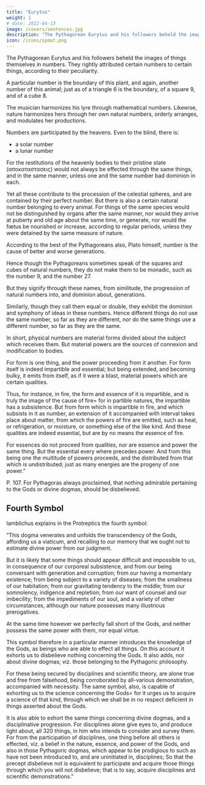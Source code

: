 ```yaml
---
title: "Eurytus"
weight: 1
# date: 2022-04-13
image: /covers/sentences.jpg
description: "The Pythagorean Eurytus and his followers beheld the images of things themselves in numbers"
icon: /icons/spmat.png
---
```





The Pythagorean Eurytus and his followers beheld the images of things themselves in numbers. They rightly attributed certain numbers to certain things, according to their peculiarity. 

A particular number is the boundary of this plant, and again, another number of this animal; just as of a triangle 6 is the boundary, of a square 9, and of a cube 8. 

The musician harmonizes his lyre through mathematical numbers. Likewise, nature harmonizes hers through her own natural numbers, orderly arranges, and modulates her productions.

Numbers are participated by the heavens. Even to the blind, there is:
- a solar number
- a lunar number

For the restitutions of the heavenly bodies to their pristine state (αποκαταστασεις) would not always be effected through the same things, and in the same manner, unless one and the same number bad dominion in each. 

Yet all these contribute to the procession of the celestial spheres, and are contained by their perfect number. But there is also a certain natural number belonging to every animal. For things of the same species would not be distinguished by organs after the same manner, nor would they arrive at puberty and old age about the same time, or generate, nor would the fœtus be nourished or increase, according to regular periods, unless they were detained by the same measure of nature. 

According to the best of the Pythagoreans also, Plato himself, number is the cause of better and worse generations. 

Hence though the Pythagoreans sometimes speak of the squares and cubes of natural numbers, they do not make them to be monadic, such as the number 9, and the number 27. 

But they signify through these names, from similitude, the progression of natural numbers into, and dominion about, generations. 

Similarly, though they call them equal or double, they exhibit the dominion and symphony of ideas in these numbers. Hence different things do not use the same number, so far as they are different, nor do the same things use a different number, so far as they are the same.

In short, physical numbers are material forms divided about the subject which receives them. But material powers are the sources of connexion and modification to bodies. 

For form is one thing, and the power proceeding from it another. For form itself is indeed impartible and essential; but being extended, and becoming bulky, it emits from itself, as if it were a blast, material powers which are certain qualities. 

Thus, for instance, in fire, the form and essence of it is impartible, and is truly the image of the cause of fire= for in partible natures, the impartible has a subsistence. But from form which is impartible in fire, and which subsists in it as number, an extension of it accompanied with interval takes place about matter, from which the powers of fire are emitted, such as heat, or refrigeration, or moisture, or something else of the like kind. And these qualities are indeed essential, but are by no means the essence of fire. 

For essences do not proceed from qualities, nor are essence and power the same thing. But the essential every where precedes power. And from this being one the multitude of powers proceeds, and the distributed from that which is undistributed; just as many energies are the progeny of one power.”


P. 107. For Pythagoras always proclaimed, that nothing admirable pertaining to the Gods or divine dogmas, should be disbelieved.

## Fourth Symbol

Iamblichus explains in the Protreptics the fourth symbol:

“This dogma venerates and unfolds the transcendency of the Gods, affording us a viaticum, and recalling to our memory that we ought not to estimate divine power from our judgment. 

But it is likely that some things should appear difficult and impossible to us, in consequence of our corporeal subsistence,  and from our being conversant with generation and corruption; from our having a momentary existence; from being subject to a variety of diseases; from the smallness of our habitation; from our gravitating tendency to the middle; from our somnolency, indigence and repletion; from our want of counsel and our imbecility; from the impediments of our soul, and a variety of other circumstances, although our nature possesses many illustrious prerogatives. 

At the same time however we perfectly fall short of the Gods, and neither possess the same power with them, nor equal virtue. 

This symbol therefore in a particular manner introduces the knowledge of the Gods, as beings who are able to effect all things. On this account it exhorts us to disbelieve nothing concerning the Gods. It also adds, nor about divine dogmas; viz. those belonging to the Pythagoric philosophy. 

For these being secured by disciplines and scientific theory, are alone true and free from falsehood, being corroborated by all-various demonstration, accompanied with necessity. The same symbol, also, is capable of exhorting us to the science concerning the Gods= for it urges us to acquire a science of that kind, through which we shall be in no respect deficient in things asserted about the Gods. 

It is also able to exhort the same things concerning divine dogmas, and a disciplinative progression. For disciplines alone give eyes to, and produce light about, all 320 things, in him who intends to consider and survey them. For from the participation of disciplines, one thing before all others is effected, viz. a belief in the nature, essence, and power of the Gods, and also in those Pythagoric dogmas, which appear to be prodigious to such as have not been introduced to, and are uninitiated in, disciplines; So that the precept disbelieve not is equivalent to participate and acquire those things through which you will not disbelieve; that is to say, acquire disciplines and scientific demonstrations.”

